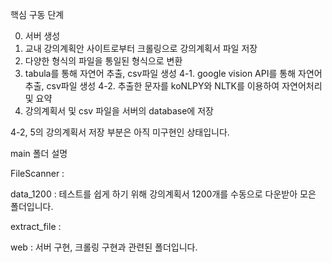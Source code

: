 핵심 구동 단계

0. 서버 생성
1. 교내 강의계획안 사이트로부터 크롤링으로 강의계획서 파일 저장
2. 다양한 형식의 파일을 통일된 형식으로 변환
3. tabula를 통해 자연어 추출, csv파일 생성
4-1. google vision API를 통해 자연어 추출, csv파일 생성
4-2. 추출한 문자를 koNLPY와 NLTK를 이용하여 자연어처리 및 요약
5. 강의계획서 및 csv 파일을 서버의 database에 저장

4-2, 5의 강의계획서 저장 부분은 아직 미구현인 상태입니다.

main 폴더 설명

FileScanner : 

data_1200 : 테스트를 쉽게 하기 위해 강의계획서 1200개를 수동으로 다운받아 모은 폴더입니다.

extract_file :

web : 서버 구현, 크롤링 구현과 관련된 폴더입니다.
